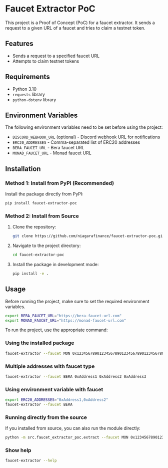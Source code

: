 # Faucet Extractor PoC

This project is a Proof of Concept (PoC) for a faucet extractor. It sends a request to a given URL of a faucet and tries to claim a testnet token.

## Features

- Sends a request to a specified faucet URL
- Attempts to claim testnet tokens

## Requirements

- Python 3.10
- `requests` library
- `python-dotenv` library

## Environment Variables

The following environment variables need to be set before using the project:

- `DISCORD_WEBHOOK_URL` (optional) - Discord webhook URL for notifications
- `ERC20_ADDRESSES` - Comma-separated list of ERC20 addresses
- `BERA_FAUCET_URL` - Bera faucet URL
- `MONAD_FAUCET_URL` - Monad faucet URL

## Installation

### Method 1: Install from PyPI (Recommended)

Install the package directly from PyPI:

```bash
pip install faucet-extractor-poc
```

### Method 2: Install from Source

1. Clone the repository:

    ```bash
    git clone https://github.com/niagarafinance/faucet-extractor-poc.git
    ```

2. Navigate to the project directory:

    ```bash
    cd faucet-extractor-poc
    ```

3. Install the package in development mode:

    ```bash
    pip install -e .
    ```

## Usage

Before running the project, make sure to set the required environment variables.

```bash
export BERA_FAUCET_URL="https://bera-faucet-url.com"
export MONAD_FAUCET_URL="https://monad-faucet-url.com"
```

To run the project, use the appropriate command:

### Using the installed package

```bash
faucet-extractor --faucet MON 0x1234567890123456789012345678901234567890
```

### Multiple addresses with faucet type

```bash
faucet-extractor --faucet BERA 0xAddress1 0xAddress2 0xAddress3
```

### Using environment variable with faucet

```bash
export ERC20_ADDRESSES="0xAddress1,0xAddress2"
faucet-extractor --faucet BERA
```

### Running directly from the source

If you installed from source, you can also run the module directly:

```bash
python -m src.faucet_extractor_poc.extract --faucet MON 0x1234567890123456789012345678901234567890
```

### Show help

```bash
faucet-extractor --help
```

